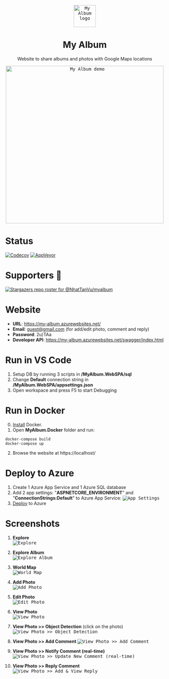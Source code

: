 <p align="center"><a href="https://github.com/NhatTanVu/myalbum"><kbd><img src="https://github.com/NhatTanVu/myalbum/raw/master/src/WebSPA/wwwroot/logo.jpg" alt="My Album logo" width="70"/></kbd></a></p>
<h1 align="center">My Album</h1>
<p align="center">Website to share albums and photos with Google Maps locations</p>

<p align="center"><a href="https://my-album.azurewebsites.net/"><kbd><img src="https://github.com/NhatTanVu/myalbum/raw/master/screenshots/explore.JPG" alt="My Album demo" width="500"/></kbd></a></p>

# Status
[![Codecov](https://codecov.io/gh/NhatTanVu/myalbum/branch/master/graph/badge.svg)](https://codecov.io/gh/NhatTanVu/myalbum)
[![AppVeyor](https://ci.appveyor.com/api/projects/status/4b7m4xj6fu82xtgn/branch/master?svg=true)](https://ci.appveyor.com/project/NhatTanVu/myalbum/branch/master)

# Supporters :clap:
[![Stargazers repo roster for @NhatTanVu/myalbum](https://reporoster.com/stars/NhatTanVu/myalbum)](https://github.com/NhatTanVu/myalbum/stargazers)
# Website
* **URL**: https://my-album.azurewebsites.net/
* **Email**: guest@gmail.com (for add/edit photo, comment and reply)
* **Password**: 2u)TAa
* **Developer API**: https://my-album.azurewebsites.net/swagger/index.html
# Run in VS Code
1. Setup DB by running 3 scripts in **/MyAlbum.WebSPA/sql**
2. Change **Default** connection string in **/MyAlbum.WebSPA/appsettings.json**
3. Open workspace and press F5 to start Debugging
# Run in Docker
0. [Install](https://docs.docker.com/docker-for-windows/install/) Docker.
1. Open **MyAlbum.Docker** folder and run: 
```
docker-compose build
docker-compose up
```
2. Browse the website at https://localhost/
# Deploy to Azure
1. Create 1 Azure App Service and 1 Azure SQL database
2. Add 2 app settings: "**ASPNETCORE_ENVIRONMENT**" and "**ConnectionStrings:Default**" to Azure App Service:
<kbd>![App Settings](https://raw.githubusercontent.com/NhatTanVu/vega/master/_screenshots/Add%20App%20Settings.PNG)</kbd>
3. [Deploy](https://docs.microsoft.com/en-us/aspnet/core/tutorials/publish-to-azure-webapp-using-vscode?view=aspnetcore-3.1) to Azure
# Screenshots
1. **Explore**\
<kbd>![Explore](https://raw.githubusercontent.com/NhatTanVu/myalbum/master/screenshots/explore.JPG?raw=true)</kbd>

2. **Explore Album**\
<kbd>![Explore Album](https://raw.githubusercontent.com/NhatTanVu/myalbum/master/screenshots/explore_album.jpg?raw=true)</kbd>

3. **World Map**\
<kbd>![World Map](https://raw.githubusercontent.com/NhatTanVu/myalbum/master/screenshots/world_map.jpg?raw=true)</kbd>

4. **Add Photo**\
<kbd>![Add Photo](https://raw.githubusercontent.com/NhatTanVu/myalbum/master/screenshots/add_photo.jpg?raw=true)</kbd>

5. **Edit Photo**\
<kbd>![Edit Photo](https://raw.githubusercontent.com/NhatTanVu/myalbum/master/screenshots/edit_photo.jpg?raw=true)</kbd>

6. **View Photo**\
<kbd>![View Photo](https://raw.githubusercontent.com/NhatTanVu/myalbum/master/screenshots/view_photo.JPG?raw=true)</kbd>

7. **View Photo >> Object Detection** (click on the photo)
<kbd>![View Photo >> Object Detection](https://raw.githubusercontent.com/NhatTanVu/myalbum/master/screenshots/view_photo_object_detection.JPG?raw=true)</kbd>

8. **View Photo >> Add Comment**
<kbd>![View Photo >> Add Comment](https://raw.githubusercontent.com/NhatTanVu/myalbum/master/screenshots/add_comment.JPG?raw=true)</kbd>

9. **View Photo >> Notify Comment (real-time)**
<kbd>![View Photo >> Update New Comment (real-time)](https://raw.githubusercontent.com/NhatTanVu/myalbum/master/screenshots/notify_comment.jpg?raw=true)</kbd>

10. **View Photo >> Reply Comment**
<kbd>![View Photo >> Add & View Reply](https://raw.githubusercontent.com/NhatTanVu/myalbum/master/screenshots/reply_comment.jpg?raw=true)</kbd>
